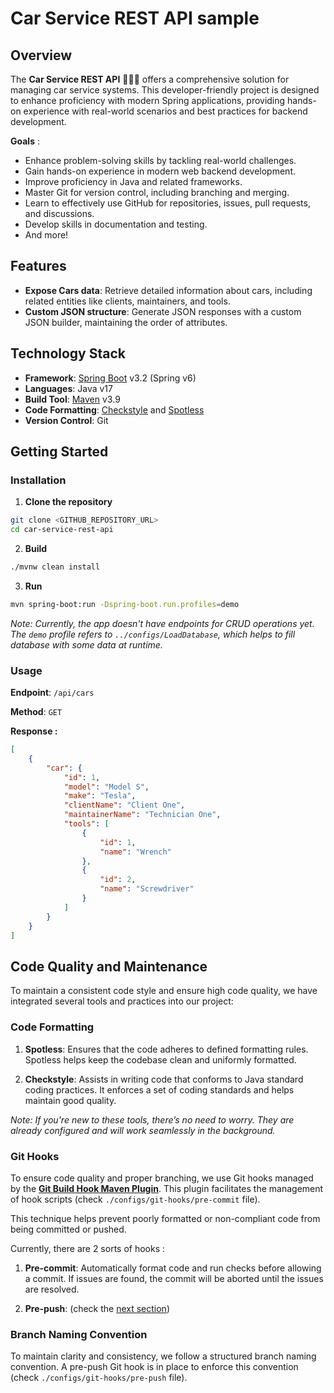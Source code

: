 # Car Service REST API sample

## Overview

The **Car Service REST API** 🚗🧑‍🔧  offers a comprehensive solution for managing car service systems. This developer-friendly project is designed to enhance proficiency with modern Spring applications, providing hands-on experience with real-world scenarios and best practices for backend development.

**Goals** :

- Enhance problem-solving skills by tackling real-world challenges.
- Gain hands-on experience in modern web backend development.
- Improve proficiency in Java and related frameworks.
- Master Git for version control, including branching and merging.
- Learn to effectively use GitHub for repositories, issues, pull requests, and discussions.
- Develop skills in documentation and testing.
- And more!

## Features

- **Expose Cars data**: Retrieve detailed information about cars, including related entities like clients, maintainers, and tools.
- **Custom JSON structure**: Generate JSON responses with a custom JSON builder, maintaining the order of attributes.

## Technology Stack

- **Framework**: [Spring Boot](https://docs.spring.io/spring-boot/index.html) v3.2 (Spring v6)
- **Languages**: Java v17
- **Build Tool**: [Maven](https://maven.apache.org/) v3.9
- **Code Formatting**: [Checkstyle](https://checkstyle.sourceforge.io/) and [Spotless](https://github.com/diffplug/spotless)
- **Version Control**: Git

## Getting Started

### Installation

1. **Clone the repository**

```bash
git clone <GITHUB_REPOSITORY_URL>
cd car-service-rest-api
```

2. **Build**
```bash 
./mvnw clean install
```

3. **Run**
```bash
mvn spring-boot:run -Dspring-boot.run.profiles=demo
```
_Note: Currently, the app doesn't have endpoints for CRUD operations yet. The `demo` profile refers to `../configs/LoadDatabase`, which helps to fill database with some data at runtime._

### Usage
**Endpoint**: `/api/cars`

**Method**: `GET`

**Response :**
```json
[
    {
        "car": {
            "id": 1,
            "model": "Model S",
            "make": "Tesla",
            "clientName": "Client One",
            "maintainerName": "Technician One",
            "tools": [
                {
                    "id": 1,
                    "name": "Wrench"
                },
                {
                    "id": 2,
                    "name": "Screwdriver"
                }
            ]
        }
    }
]
```


## Code Quality and Maintenance

To maintain a consistent code style and ensure high code quality, we have integrated several tools and practices into our project:

### Code Formatting

1. **Spotless**: Ensures that the code adheres to defined formatting rules. Spotless helps keep the codebase clean and uniformly formatted.

2. **Checkstyle**: Assists in writing code that conforms to Java standard coding practices. It enforces a set of coding standards and helps maintain good quality.

_Note: If you're new to these tools, there’s no need to worry. They are already configured and will work seamlessly in the background._

### Git Hooks

To ensure code quality and proper branching, we use Git hooks managed by the [**Git Build Hook Maven Plugin**](https://github.com/rudikershaw/git-build-hook). This plugin facilitates the management of hook scripts (check `./configs/git-hooks/pre-commit` file). 

This technique helps prevent poorly formatted or non-compliant code from being committed or pushed.

Currently, there are 2 sorts of hooks :
1. **Pre-commit**: Automatically format code and run checks before allowing a commit. If issues are found, the commit will be aborted until the issues are resolved.

2. **Pre-push**: (check the [next section](#branch-naming-convention))

### Branch Naming Convention
To maintain clarity and consistency, we follow a structured branch naming convention. A pre-push Git hook is in place to enforce this convention (check `./configs/git-hooks/pre-push` file).
